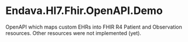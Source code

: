 # Endava.Hl7.Fhir.OpenAPI.Demo
OpenAPI which maps custom EHRs into FHIR R4 Patient and Observation resources. Other resources were not implemented (yet).
